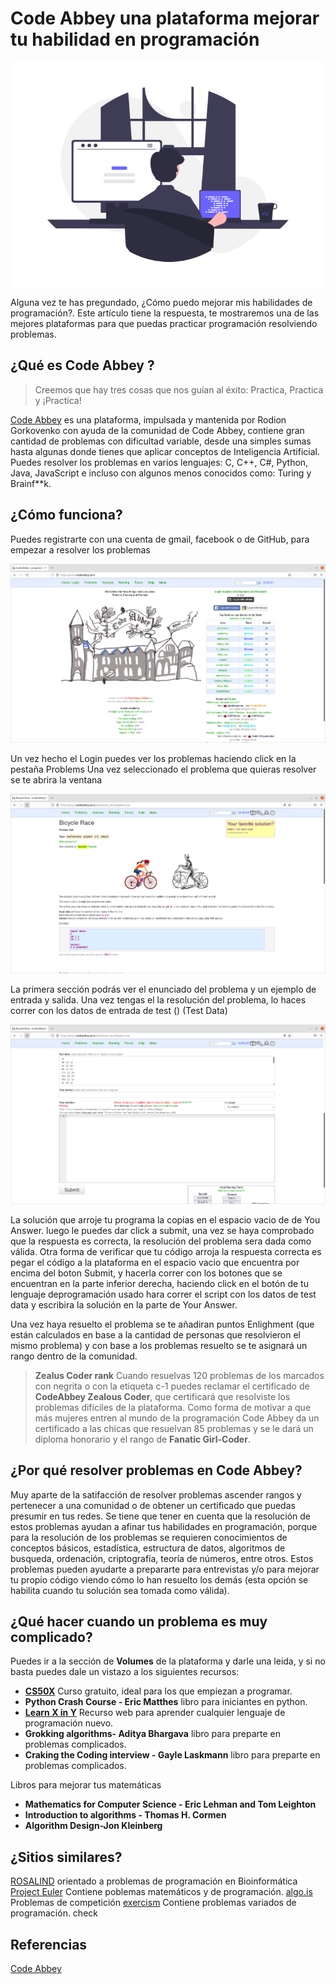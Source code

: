 <!--
.. title: Code Abbey una plataforma mejorar tu habilidad en programación
.. slug: code-abbey-una-plataforma-mejorar-tu-habilidad-en-programacion
.. date: 2022-03-22 19:52:05 UTC
.. author: Ever Vino
.. tags: open science, programacion, recursos
.. category: programming
.. link: 
.. description: 
.. type: text
-->

# Code Abbey una plataforma mejorar tu habilidad en programación

![Portada CodeAbbey](../../../images/blog/code-abbey-una-plataforma-mejorar-tu-habilidad-en-programacion/header.png)

Alguna vez te has pregundado, ¿Cómo puedo mejorar mis habilidades de programación?. Este artículo tiene la respuesta, te mostraremos una de las mejores plataformas para que puedas practicar programación resolviendo problemas.
## ¿Qué es Code Abbey ?
>Creemos que hay tres cosas que nos guían al éxito: Practica, Practica y ¡Practica!

[Code Abbey](https://www.codeabbey.com/) es una plataforma, impulsada y mantenida por Rodion Gorkovenko con ayuda de la comunidad de Code Abbey, contiene gran cantidad de problemas con dificultad variable, desde una simples sumas hasta algunas donde tienes que aplicar conceptos de Inteligencia Artificial. 
Puedes resolver los problemas en varios lenguajes: C, C++, C#, Python, Java, JavaScript e incluso con algunos menos conocidos como: Turing y Brainf\*\*k.

## ¿Cómo funciona?

Puedes registrarte con una cuenta de gmail, facebook o de GitHub, para empezar a resolver los problemas 

![Portada CodeAbbey](../../../images/blog/code-abbey-una-plataforma-mejorar-tu-habilidad-en-programacion/codeabbey.png)

Un vez hecho el Login puedes ver los problemas haciendo click en la pestaña Problems
Una vez seleccionado el problema que quieras resolver se te abrira la ventana 

![Portada CodeAbbey problemas](../../../images/blog/code-abbey-una-plataforma-mejorar-tu-habilidad-en-programacion/problems1.png)

La primera sección podrás ver el enunciado del problema y un ejemplo de entrada y salida.
Una vez tengas el la resolución del problema, lo haces correr con los datos de entrada de test () (Test Data)

![Portada CodeAbbey problemas](../../../images/blog/code-abbey-una-plataforma-mejorar-tu-habilidad-en-programacion/problems2.png)

La solución que arroje tu programa la copias en el espacio vacio de de You Answer. luego le puedes dar click a submit, una vez se haya comprobado que la respuesta es correcta, la resolución del problema sera dada como válida.
Otra forma de verificar que tu código arroja la respuesta correcta es pegar el código a la plataforma en el espacio vacio que encuentra por encima del boton Submit, y hacerla correr con los botones que se encuentran en la parte inferior derecha, haciendo click en el botón de tu lenguaje  deprogramación usado hara correr el script con los datos de test data y escribira la solución en la parte de Your Answer. 

Una vez haya resuelto el problema se te añadiran puntos Enlighment (que están calculados en base a la cantidad de personas que resolvieron el mismo problema) y con base a los problemas resuelto se te asignará un rango dentro de la comunidad.

>**Zealus Coder rank**
Cuando resuelvas 120 problemas de los marcados con negrita o con la etiqueta c-1  puedes reclamar el certificado de **CodeAbbey Zealous Coder**, que certificará que resolviste los problemas difíciles de la plataforma.
Como forma de motivar a que más mujeres entren al mundo de la programación Code Abbey da un certificado a  las chicas que resuelvan 85 problemas y se le dará un diploma honorario y el rango de **Fanatic Girl-Coder**.

## ¿Por qué resolver problemas en Code Abbey?

Muy aparte de la satifacción de resolver problemas ascender rangos y pertenecer a una comunidad o de obtener un certificado que puedas presumir en tus redes. Se tiene que tener en cuenta que la resolución de estos problemas ayudan a afinar tus habilidades en programación, porque para la resolución de los problemas se requieren conocimientos de conceptos básicos, estadística, estructura de datos, algoritmos de busqueda, ordenación, criptografía, teoría de números, entre otros. 
Estos problemas pueden ayudarte a prepararte para entrevistas y/o para mejorar tu propio código viendo cómo lo han resuelto los demás (esta opción se habilita cuando tu solución sea tomada como válida). 

## ¿Qué hacer cuando un problema es muy complicado?

Puedes ir a la sección de **Volumes** de la plataforma y darle una leida,  y si no basta puedes dale un vistazo a los siguientes recursos:

* [**CS50X**](https://pll.harvard.edu/course/cs50-introduction-computer-science?delta=0)  Curso gratuito, ideal para los que empiezan a programar.
* **Python Crash Course - Eric Matthes** libro para iniciantes en python.
* [**Learn X in Y**](https://learnxinyminutes.com/) Recurso web para aprender cualquier lenguaje de programación nuevo.
* **Grokking algorithms- Aditya Bhargava** libro para preparte en problemas complicados.
* **Craking  the Coding interview - Gayle Laskmann** libro para preparte en problemas complicados.

Libros para mejorar tus matemáticas
* **Mathematics for Computer Science - Eric Lehman and Tom Leighton** 
* **Introduction to algorithms - Thomas H. Cormen**
* **Algorithm Design-Jon Kleinberg**

## ¿Sitios similares?

[ROSALIND](https://rosalind.info/problems/locations/) orientado a problemas de programación en Bioinformática
[Project Euler](https://projecteuler.net/) Contiene poblemas matemáticos y de programación.
[algo.is](https://algo.is/) Problemas de competición
[exercism](https://exercism.org/) Contiene problemas variados de programación.
check

## Referencias
[Code Abbey](https://www.codeabbey.com/)
